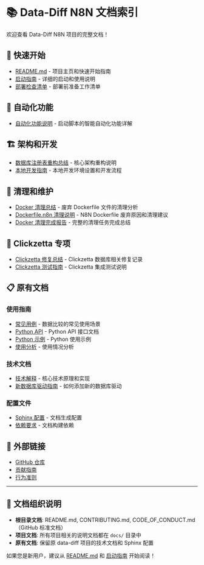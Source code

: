 # 📚 Data-Diff N8N 文档索引

欢迎查看 Data-Diff N8N 项目的完整文档！

## 🚀 快速开始

- [README.md](../README.md) - 项目主页和快速开始指南
- [启动指南](STARTUP_GUIDE.md) - 详细的启动和使用说明
- [部署检查清单](DEPLOYMENT_CHECKLIST.md) - 部署前准备工作清单

## 🤖 自动化功能

- [自动化功能说明](AUTOMATION_FEATURES.md) - 启动脚本的智能自动化功能详解

## 🏗️ 架构和开发

- [数据库注册表重构总结](DATABASE_REGISTRY_REFACTOR_SUMMARY.md) - 核心架构重构说明
- [本地开发指南](LOCAL_DEV.md) - 本地开发环境设置和开发流程

## 🧹 清理和维护

- [Docker 清理总结](DOCKER_CLEANUP_SUMMARY.md) - 废弃 Dockerfile 文件的清理分析
- [Dockerfile.n8n 清理说明](DOCKERFILE_N8N_CLEANUP.md) - N8N Dockerfile 废弃原因和清理建议
- [Docker 清理完成报告](DOCKER_CLEANUP_COMPLETION.md) - 完整的清理任务完成总结

## 🔧 Clickzetta 专项

- [Clickzetta 修复总结](CLICKZETTA_FIX_SUMMARY.md) - Clickzetta 数据库相关修复记录
- [Clickzetta 测试指南](CLICKZETTA_TESTING_GUIDE.md) - Clickzetta 集成测试说明

## 📋 原有文档

### 使用指南
- [常见用例](common_use_cases.md) - 数据比较的常见使用场景
- [Python API](python-api.rst) - Python API 接口文档
- [Python 示例](python_examples.rst) - Python 使用示例
- [使用分析](usage_analytics.md) - 使用情况分析

### 技术文档
- [技术解释](technical-explanation.md) - 核心技术原理和实现
- [新数据库驱动指南](new-database-driver-guide.rst) - 如何添加新的数据库驱动

### 配置文件
- [Sphinx 配置](conf.py) - 文档生成配置
- [依赖要求](requirements.txt) - 文档构建依赖

## 🔗 外部链接

- [GitHub 仓库](https://github.com/yunqiqiliang/data-diff-n8n)
- [贡献指南](../CONTRIBUTING.md)
- [行为准则](../CODE_OF_CONDUCT.md)

---

## 📄 文档组织说明

- **根目录文档**: README.md, CONTRIBUTING.md, CODE_OF_CONDUCT.md（GitHub 标准文档）
- **项目文档**: 所有项目相关的说明文档都在 `docs/` 目录中
- **原有文档**: 保留原 data-diff 项目的技术文档和 Sphinx 配置

如果您是新用户，建议从 [README.md](../README.md) 和 [启动指南](STARTUP_GUIDE.md) 开始阅读！

